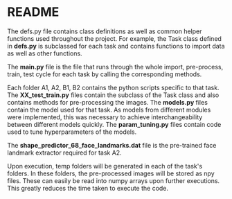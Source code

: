 # README

The defs.py file contains class definitions as well as common helper functions used throughout the project. For example, the Task class defined in **defs.py** is subclassed for each task and contains functions to import data as well as other functions.

The **main.py** file is the file that runs through the whole import, pre-process, train, test cycle for each task by calling the corresponding methods.

Each folder A1, A2, B1, B2 contains the python scripts specific to that task. The **XX_test_train.py** files contain the subclass of the Task class and also contains methods for pre-processing the images. The **models.py** files contain the model used for that task. As models from different modules were implemented, this was necessary to achieve interchangeability between different models quickly. The **param_tuning.py** files contain code used to tune hyperparameters of the models.

The **shape_predictor_68_face_landmarks.dat** file is the pre-trained face landmark extractor required for task A2.

Upon execution, temp folders will be generated in each of the task's folders. In these folders, the pre-processed images will be stored as npy files. These can easily be read into numpy arrays upon further executions. This greatly reduces the time taken to execute the code.